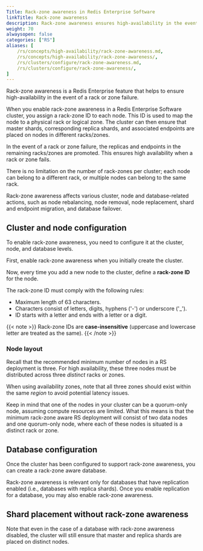 ```yaml
---
Title: Rack-zone awareness in Redis Enterprise Software
linkTitle: Rack-zone awareness
description: Rack-zone awareness ensures high-availability in the event of a rack or zone failure.
weight: 70
alwaysopen: false
categories: ["RS"]
aliases: [
    /rs/concepts/high-availability/rack-zone-awareness.md,
    /rs/concepts/high-availability/rack-zone-awareness/,
    /rs/clusters/configure/rack-zone-awareness.md,
    /rs/clusters/configure/rack-zone-awareness/,
]
---
```

Rack-zone awareness is a Redis Enterprise feature that helps to ensure high-availability in the event of a rack or zone failure.

When you enable rack-zone awareness in a Redis Enterprise Software cluster, you assign
a rack-zone ID to each node. This ID is used to map the node to a
physical rack or logical zone. The cluster can then ensure that master shards, corresponding replica shards, and associated endpoints are placed on nodes in different racks/zones.

In the event of a rack or zone failure, the replicas and endpoints in the remaining racks/zones are promoted. This ensures high availability when a rack or zone fails.

There is no limitation on the number of rack-zones per cluster; each
node can belong to a different rack, or multiple nodes can belong to the
same rack.

Rack-zone awareness affects various cluster, node and database-related
actions, such as node rebalancing, node removal, node replacement, shard and endpoint migration, and database failover.

## Cluster and node configuration

To enable rack-zone awareness, you need to configure it at the
cluster, node, and database levels.

First, enable rack-zone awareness when you initially create the cluster.

Now, every time you add a new node to the cluster, define a **rack-zone ID** for the node.

The rack-zone ID must comply with the following rules:

- Maximum length of 63 characters.
- Characters consist of letters, digits, hyphens ('-') or underscore ('_').
- ID starts with a letter and ends with a letter or a digit.

{{< note >}}
Rack-zone IDs are **case-insensitive** (uppercase and lowercase letter are treated as the same).
{{< /note >}}

### Node layout

Recall that the recommended minimum number of nodes in a RS deployment is three. For high availability, these three nodes must be distributed across three *distinct* racks or zones.

When using availability zones, note that all three zones should exist within the same *region* to avoid potential latency issues.

Keep in mind that one of the nodes in your cluster can be a quorum-only node, assuming compute resources are limited. What this means is that the minimum rack-zone aware RS deployment will consist of two data nodes and one quorum-only node, where each of these nodes is situated is a distinct rack or zone.

## Database configuration

Once the cluster has been configured to support rack-zone awareness, you can create a rack-zone aware database.

Rack-zone awareness is relevant only for databases that have replication enabled (i.e., databases with replica shards). Once you
enable replication for a database, you may also enable rack-zone awareness.

## Shard placement without rack-zone awareness

Note that even in the case of a database with rack-zone awareness disabled, the cluster will still ensure that master and replica shards are placed on distinct nodes.
